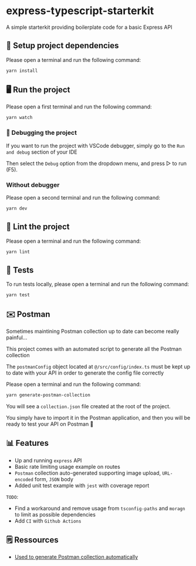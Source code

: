 # express-typescript-starterkit

A simple starterkit providing boilerplate code for a basic Express API

## 🧰 Setup project dependencies

Please open a terminal and run the following command:

```bash
yarn install
```

## 🖥 Run the project

Please open a first terminal and run the following command:

```bash
yarn watch
```

### 🐛 Debugging the project

If you want to run the project with VSCode debugger, simply go to the `Run and debug` section of your IDE

Then select the `Debug` option from the dropdown menu, and press ▷ to run (F5).

### Without debugger

Please open a second terminal and run the following command:

```bash
yarn dev
```

## 🎨 Lint the project

Please open a terminal and run the following command:

```bash
yarn lint
```

## 🧪 Tests

To run tests locally, please open a terminal and run the following command:

```bash
yarn test
```

## ✉️ Postman

Sometimes maintining Postman collection up to date can become really painful...

This project comes with an automated script to generate all the Postman collection

The `postmanConfig` object located at `@/src/config/index.ts` must be kept up to date with your API in order to generate the config file correctly

Please open a terminal and run the following command:

```bash
yarn generate-postman-collection
```

You will see a `collection.json` file created at the root of the project.

You simply have to import it in the Postman application, and then you will be ready to test your API on Postman 🚀

## 📊 Features

- Up and running `express` API
- Basic rate limiting usage example on routes
- `Postman` collection auto-generated supporting image upload, `URL-encoded` form, `JSON` body
- Added unit test example with `jest` with coverage report

`TODO`:

- Find a workaround and remove usage from `tsconfig-paths` and `moragn` to limit as possible dependencies
- Add `CI` with `Github Actions`

## 🗒 Ressources

- [Used to generate Postman collection automatically](https://siddharth-lakhara.medium.com/generate-postman-collections-using-node-js-68fcf425d823)
